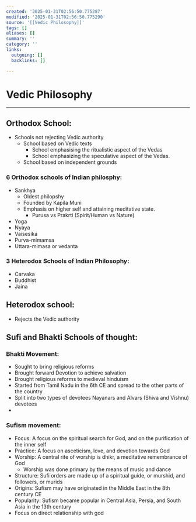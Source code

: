 ```yaml
---
created: '2025-01-31T02:56:50.775287'
modified: '2025-01-31T02:56:50.775290'
source: '[[Vedic Philosophy]]'
tags: []
aliases: []
summary: ''
category: ''
links:
  outgoing: []
  backlinks: []

---
```


# Vedic Philosophy

___

## Orthodox School:
- Schools not rejecting Vedic authority
	- School based on Vedic texts
		- School emphasising the ritualistic aspect of the Vedas
		- School emphasizing the speculative aspect of the Vedas.
	- School based on independent grounds

### 6 Orthodox schools of Indian philosphy:
- Sankhya
	- Oldest philopshy
	- Founded by Kapila Muni
	- Emphasis on higher self and attaining meditative state.
		- Purusa vs Prakrti (Spirit/Human vs Nature)
- Yoga 
- Nyaya
- Vaisesika
- Purva-mimamsa
- Uttara-mimasa or vedanta

### 3 Heterodox Schools of Indian Philosophy:
- Carvaka 
-  Buddhist
- Jaina
## Heterodox school:
- Rejects the Vedic authority 

## Sufi and Bhakti Schools of thought:
### Bhakti Movement:
- Sought to bring religious reforms
- Brought forward Devotion to achieve salvation
- Brought religious reforms to medieval hinduism
- Started from Tamil Nadu in the 6th CE and spread to the other parts of the country
- Split into two types of devotees Nayanars and Alvars (Shiva and Vishnu) devotees
- 


### Sufism movement:
- Focus: A focus on the spiritual search for God, and on the purification of the inner self 
- Practice: A focus on asceticism, love, and devotion towards God 
- Worship: A central rite of worship is dhikr, a meditative remembrance of God 
	- Worship was done primary by the means of music and dance
- Structure: Sufi orders are made up of a spiritual guide, or murshid, and followers, or murids 
- Origins: Sufism may have originated in the Middle East in the 8th century CE 
- Popularity: Sufism became popular in Central Asia, Persia, and South Asia in the 13th century  
- Focus on direct relationship with god





